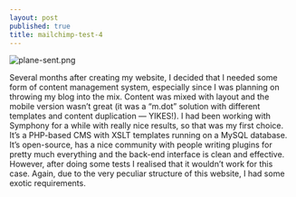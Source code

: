 ```yaml
---
layout: post
published: true
title: mailchimp-test-4
---
```

![plane-sent.png]({{site.baseurl}}/media/img/plane-sent.png)

Several months after creating my website, I decided that I needed some form of content management system, especially since I was planning on throwing my blog into the mix. Content was mixed with layout and the mobile version wasn’t great (it was a “m.dot” solution with different templates and content duplication — YIKES!).
I had been working with Symphony for a while with really nice results, so that was my first choice. It’s a PHP-based CMS with XSLT templates running on a MySQL database. It’s open-source, has a nice community with people writing plugins for pretty much everything and the back-end interface is clean and effective. However, after doing some tests I realised that it wouldn’t work for this case. Again, due to the very peculiar structure of this website, I had some exotic requirements.